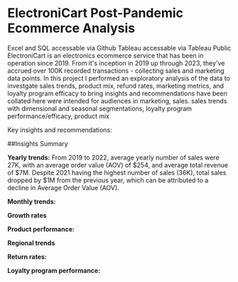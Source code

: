 # ElectroniCart Post-Pandemic Ecommerce Analysis
Excel and SQL accessable via Github
Tableau accessable via Tableau Public
ElectroniCart is an electronics ecommerce service that has been in operation since 2019. From it's inception in 2019 up through 2023, they've accrued over 100K recorded transactions - collecting sales and marketing data points. In this project I performed an exploratory analysis of the data to investgate sales trends, product mix, refund rates, marketing metrics, and loyalty program efficacy to bring insights and recommendations have been collated here were intended for audiences in marketing, sales.
sales trends with dimensional and seasonal segmentations, loyalty program performance/efficacy, product mix

Key insights and recommendations:

##Insights Summary

**Yearly trends:** From 2019 to 2022, average yearly number of sales were 27K, with an average order value (AOV) of $254, and average total revenue of $7M. Despite 2021 having the highest number of sales (36K), total sales dropped by $1M from the previous year, which can be attributed to a decline in Average Order Value (AOV). 

**Monthly trends:**

**Growth rates**

**Product performance:**

**Regional trends**

**Return rates:**

**Loyalty program performance:**
